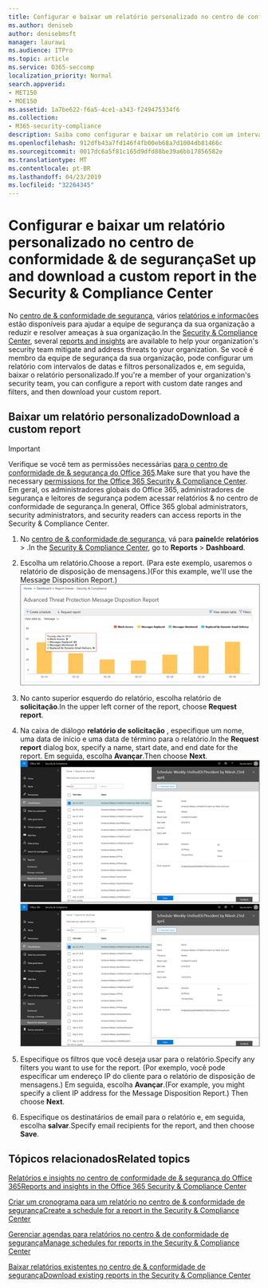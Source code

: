 ```yaml
---
title: Configurar e baixar um relatório personalizado no centro de conformidade &amp; de segurança
ms.author: deniseb
author: denisebmsft
manager: laurawi
ms.audience: ITPro
ms.topic: article
ms.service: O365-seccomp
localization_priority: Normal
search.appverid:
- MET150
- MOE150
ms.assetid: 1a7be622-f6a5-4ce1-a343-f249475334f6
ms.collection:
- M365-security-compliance
description: Saiba como configurar e baixar um relatório com um intervalo de datas e filtros personalizados no centro de conformidade &amp; de segurança.
ms.openlocfilehash: 912dfb43a7fd146f4fb00eb68a7d1004db81466c
ms.sourcegitcommit: 0017dc6a5f81c165d9dfd88be39a6bb17856582e
ms.translationtype: MT
ms.contentlocale: pt-BR
ms.lasthandoff: 04/23/2019
ms.locfileid: "32264345"
---
```

# <a name="set-up-and-download-a-custom-report-in-the-security-amp-compliance-center"></a><span data-ttu-id="0435c-103">Configurar e baixar um relatório personalizado no centro de conformidade &amp; de segurança</span><span class="sxs-lookup"><span data-stu-id="0435c-103">Set up and download a custom report in the Security &amp; Compliance Center</span></span>

<span data-ttu-id="0435c-104">No [centro de &amp; conformidade de segurança](https://protection.office.com), vários [relatórios e informações](reports-and-insights-in-security-and-compliance.md) estão disponíveis para ajudar a equipe de segurança da sua organização a reduzir e resolver ameaças à sua organização.</span><span class="sxs-lookup"><span data-stu-id="0435c-104">In the [Security &amp; Compliance Center](https://protection.office.com), several [reports and insights](reports-and-insights-in-security-and-compliance.md) are available to help your organization's security team mitigate and address threats to your organization.</span></span> <span data-ttu-id="0435c-105">Se você é membro da equipe de segurança da sua organização, pode configurar um relatório com intervalos de datas e filtros personalizados e, em seguida, baixar o relatório personalizado.</span><span class="sxs-lookup"><span data-stu-id="0435c-105">If you're a member of your organization's security team, you can configure a report with custom date ranges and filters, and then download your custom report.</span></span> 
  
## <a name="download-a-custom-report"></a><span data-ttu-id="0435c-106">Baixar um relatório personalizado</span><span class="sxs-lookup"><span data-stu-id="0435c-106">Download a custom report</span></span>

> [!IMPORTANT]
> <span data-ttu-id="0435c-107">Verifique se você tem as permissões necessárias [para o centro de conformidade de &amp; segurança do Office 365](permissions-in-the-security-and-compliance-center.md).</span><span class="sxs-lookup"><span data-stu-id="0435c-107">Make sure that you have the necessary [permissions for the Office 365 Security &amp; Compliance Center](permissions-in-the-security-and-compliance-center.md).</span></span> <span data-ttu-id="0435c-108">Em geral, os administradores globais do Office 365, administradores de segurança e leitores de segurança podem acessar relatórios &amp; no centro de conformidade de segurança.</span><span class="sxs-lookup"><span data-stu-id="0435c-108">In general, Office 365 global administrators, security administrators, and security readers can access reports in the Security &amp; Compliance Center.</span></span> 
  
1. <span data-ttu-id="0435c-109">No [centro de &amp; conformidade de segurança](https://protection.office.com), vá para **painel**de **relatórios** \> .</span><span class="sxs-lookup"><span data-stu-id="0435c-109">In the [Security &amp; Compliance Center](https://protection.office.com), go to **Reports** \> **Dashboard**.</span></span>
    
2. <span data-ttu-id="0435c-110">Escolha um relatório.</span><span class="sxs-lookup"><span data-stu-id="0435c-110">Choose a report.</span></span> <span data-ttu-id="0435c-111">(Para este exemplo, usaremos o relatório de disposição de mensagens.)</span><span class="sxs-lookup"><span data-stu-id="0435c-111">(For this example, we'll use the Message Disposition Report.)</span></span><br/>![Escolher o relatório de solicitação para baixar um relatório](media/b566925d-b9d9-453d-9bdd-f2637c7ba140.png)
  
3. <span data-ttu-id="0435c-113">No canto superior esquerdo do relatório, escolha relatório de **solicitação**.</span><span class="sxs-lookup"><span data-stu-id="0435c-113">In the upper left corner of the report, choose **Request report**.</span></span>
    
4. <span data-ttu-id="0435c-114">Na caixa de diálogo **relatório de solicitação** , especifique um nome, uma data de início e uma data de término para o relatório.</span><span class="sxs-lookup"><span data-stu-id="0435c-114">In the **Request report** dialog box, specify a name, start date, and end date for the report.</span></span> <span data-ttu-id="0435c-115">Em seguida, escolha **Avançar**.</span><span class="sxs-lookup"><span data-stu-id="0435c-115">Then choose **Next**.</span></span><br/><span data-ttu-id="0435c-116">![No centro de &amp; conformidade de segurança, escolha \> relatórios relatórios para download](media/65e625f5-c98c-49fc-9c1f-8c80ec8308fd.png)</span><span class="sxs-lookup"><span data-stu-id="0435c-116">![In the Security &amp; Compliance Center, choose Reports \> Reports for download](media/65e625f5-c98c-49fc-9c1f-8c80ec8308fd.png)</span></span>
  
5. <span data-ttu-id="0435c-117">Especifique os filtros que você deseja usar para o relatório.</span><span class="sxs-lookup"><span data-stu-id="0435c-117">Specify any filters you want to use for the report.</span></span> <span data-ttu-id="0435c-118">(Por exemplo, você pode especificar um endereço IP do cliente para o relatório de disposição de mensagens.) Em seguida, escolha **Avançar**.</span><span class="sxs-lookup"><span data-stu-id="0435c-118">(For example, you might specify a client IP address for the Message Disposition Report.) Then choose **Next**.</span></span>
    
6. <span data-ttu-id="0435c-119">Especifique os destinatários de email para o relatório e, em seguida, escolha **salvar**.</span><span class="sxs-lookup"><span data-stu-id="0435c-119">Specify email recipients for the report, and then choose **Save**.</span></span>
    
## <a name="related-topics"></a><span data-ttu-id="0435c-120">Tópicos relacionados</span><span class="sxs-lookup"><span data-stu-id="0435c-120">Related topics</span></span>

[<span data-ttu-id="0435c-121">Relatórios e insights no centro de conformidade de &amp; segurança do Office 365</span><span class="sxs-lookup"><span data-stu-id="0435c-121">Reports and insights in the Office 365 Security &amp; Compliance Center</span></span>](reports-and-insights-in-security-and-compliance.md)
  
[<span data-ttu-id="0435c-122">Criar um cronograma para um relatório no centro de &amp; conformidade de segurança</span><span class="sxs-lookup"><span data-stu-id="0435c-122">Create a schedule for a report in the Security &amp; Compliance Center</span></span>](create-a-schedule-for-a-report.md)
  
[<span data-ttu-id="0435c-123">Gerenciar agendas para relatórios no centro &amp; de conformidade de segurança</span><span class="sxs-lookup"><span data-stu-id="0435c-123">Manage schedules for reports in the Security &amp; Compliance Center</span></span>](manage-schedules-for-multiple-reports.md)
  
[<span data-ttu-id="0435c-124">Baixar relatórios existentes no centro de &amp; conformidade de segurança</span><span class="sxs-lookup"><span data-stu-id="0435c-124">Download existing reports in the Security &amp; Compliance Center</span></span>](download-existing-reports.md)
  

